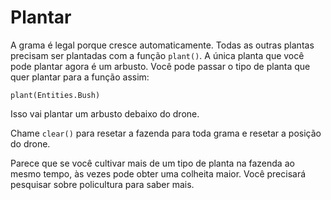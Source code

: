 # Plantar
A grama é legal porque cresce automaticamente. Todas as outras plantas precisam ser plantadas com a função `plant()`. A única planta que você pode plantar agora é um arbusto. Você pode passar o tipo de planta que quer plantar para a função assim:

`plant(Entities.Bush)`

Isso vai plantar um arbusto debaixo do drone.

Chame `clear()` para resetar a fazenda para toda grama e resetar a posição do drone.

Parece que se você cultivar mais de um tipo de planta na fazenda ao mesmo tempo, às vezes pode obter uma colheita maior. Você precisará pesquisar sobre policultura para saber mais.